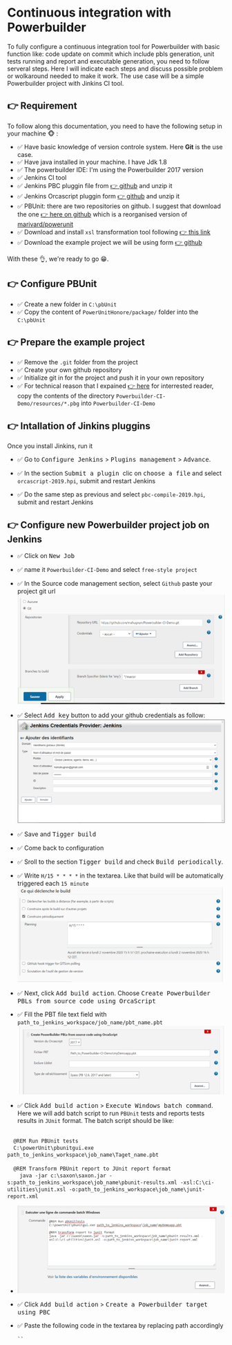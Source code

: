 # Continuous integration with Powerbuilder

To fully configure a continuous integration tool for Powerbuilder with basic function like: code update on commit which include pbls generation, unit tests running and report and executable generation, you need to follow serveral steps. Here I will indicate each steps and discuss possible problem or wolkaround needed to make it work. The use case will be a simple Powerbuilder project with Jinkins CI tool.  

## :point_right: Requirement

To follow along this documentation,  you need to have the following setup in your machine :monkey_face: :

- :white_check_mark: Have basic knowledge of version controle system. Here **Git** is the use case.
- :white_check_mark: Have java installed in your machine. I have Jdk 1.8
- :white_check_mark: The powerbuilder IDE: I'm using the Powerbuilder 2017 version
- :white_check_mark: Jenkins CI tool
- :white_check_mark: Jenkins PBC pluggin file from [:point_right: github](https://github.com/bruce-armstrong/pbc_compile-plugin-2019.git) and unzip it
- :white_check_mark: Jenkins Orcascript pluggin form [:point_right: github](https://github.com/bruce-armstrong/orcascript-plugin-2019.git) and unzip it
- :white_check_mark: PBUnit: there are two repositories on github. I suggest  that download the one  [:point_right: here on github](https://github.com/mahugnon/PowerUnitHonore.git) which is  a reorganised version of [marivard/powerunit](https://github.com/marivard/powerunit.git)
- :white_check_mark:  Download  and install `xsl` transformation tool  following [:point_right: this link](https://dev.pageseeder.com/get_started/tutorials/how_to_run_xslt_from_the_command_line.html)
- :white_check_mark: Download the example project we will be using  form [:point_right: github](https://github.com/mahugnon/Powerbuilder-CI-Demo.git)

With these :ok_hand:, we're ready to go   :grin:.

## :point_right: Configure PBUnit

- :white_check_mark: Create a new folder in `C:\pbUnit`
- :white_check_mark: Copy the content of `PowerUnitHonore/package/` folder into the `C:\pbUnit`

## :point_right: Prepare the example project

- :white_check_mark: Remove the `.git` folder from the project
- :white_check_mark: Create your own github repository
- :white_check_mark: Initialize git in for the project  and push it in your own repository
- :white_check_mark: For technical reason that I expained  [:point_right: here](https://github.com/mahugnon/PowerbuilderWiki/blob/master/PBLRegeneration.md) for interrested reader, copy the contents of the directory `Powerbuilder-CI-Demo/resources/*.pbg`  into `Powerbuilder-CI-Demo`


## :point_right: Intallation of Jinkins pluggins

Once you install Jinkins, run it

- :white_check_mark: Go to <kbd>Configure Jenkins</kbd> > <kbd>Plugins management</kbd>  >  <kbd>Advance</kbd>.

- :white_check_mark: In the section <kbd> Submit a plugin </kbd> clic on  <kbd>choose a file</kbd> and select  `orcascript-2019.hpi`, submit and restart Jenkins  
- :white_check_mark: Do the same step as previous and select `pbc-compile-2019.hpi`, submit and restart Jenkins

## :point_right: Configure new Powerbuilder project job on Jenkins
  
- :white_check_mark: Click on <kbd>New Job</kbd>
- :white_check_mark:  name it  `Powerbuilder-CI-Demo` and select `free-style project`
- :white_check_mark:  In the Source code management section, select `Github`  paste your project git url ![Source control system](resources/jenkins-sourcemanagement.png)
  

- :white_check_mark: Select  <kbd>Add key</kbd> button to add your github credentials as follow: ![Github credention](resources/jenkins-sourcemanagement-credentials.png)


  
- :white_check_mark:  Save and <kbd>Tigger build<kbd>
  
- :white_check_mark: Come back to configuration

- :white_check_mark: Sroll to the section  <kbd>Tigger build</kbd> and check <kbd>Build periodically</kbd>.  
- :white_check_mark: Write `H/15 * * * *`  in the textarea.  Like that build will be automatically triggered each `15 minute` ![Trigger build](resources/jenkins-sourcemanagement-triggerBuild.png)



- :white_check_mark: Next, click <kbd>Add build action</kbd>. Choose <kbd>Create Powerbuilder PBLs from source code using OrcaScript</kbd>

- :white_check_mark: Fill the PBT file text field with `path_to_jenkins_workspace/job_name/pbt_name.pbt`
![PBLs generation](resources/jenkins-sourcemanagement-pathTo_pbtForPBLUpdating.png)



- :white_check_mark: Click  <kbd> Add build action</kbd> > <kbd>Execute Windows batch command</kbd>. Here we will add batch script to run `PBUnit` tests and reports tests results in `JUnit` format. The batch script should be like:
  
```batch

  @REM Run PBUnit tests
  C:\powerUnit\pbunitgui.exe path_to_jenkins_workspace\job_name\Taget_name.pbt
  
  @REM Transform PBUnit report to JUnit report format
    java -jar c:\saxon\saxon.jar -s:path_to_jenkins_workspace\job_name\pbunit-results.xml -xsl:C:\ci-utilities\junit.xsl -o:path_to_jenkins_workspace\job_name\junit-report.xml
```

- ![Select batch](resources/jenkins-sourcemanagement-TestExecution.png)


- :white_check_mark: Click <kbd>Add build action</kbd> > <kbd>Create a Powerbuilder target using PBC</kbd>

- :white_check_mark: Paste the following code in the textarea by replacing path accordingly
  ```batch
  ``

